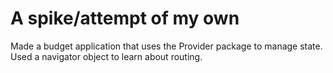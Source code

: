 # A spike/attempt of my own

Made a budget application that uses the Provider package to manage state.
Used a navigator object to learn about routing.
